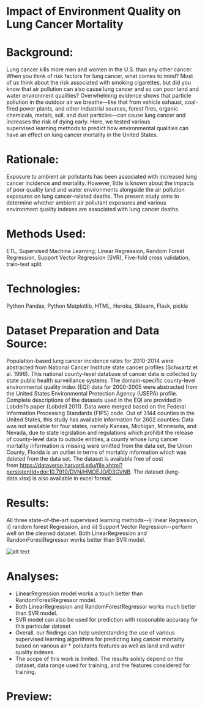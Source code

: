 # Impact of Environment Quality on Lung Cancer Mortality

# Background:

Lung cancer kills more men and women in the U.S. than any other cancer. When you think of risk factors for lung cancer, what comes to mind? Most of us think about the risk associated with smoking cigarettes, but did you know that air pollution can also cause lung cancer and so can poor land and water environment qualities? Overwhelming evidence shows that particle pollution in the outdoor air we breathe—like that from vehicle exhaust, coal-fired power plants, and other industrial sources, forest fires, organic chemicals, metals, soil, and dust particles—can cause lung cancer and increases the risk of dying early. Here, we tested various supervised learning methods to predict how environmental qualities can have an effect on lung cancer mortality in the United States.

# Rationale:

Exposure to ambient air pollutants has been associated with increased lung cancer incidence and mortality. However, little is known about the impacts of poor quality land and water environments alongside the air pollution exposures on lung cancer-related deaths. The present study aims to determine whether ambient air pollutant exposures and various environment quality indexes are associated with lung cancer deaths.

# Methods Used:
ETL, Supervised Machine Learning; Linear Regression, Random Forest Regression, Support Vector Regression (SVR), Five-fold cross validation, train-test split

# Technologies:
Python Pandas, Python Matplotlib, HTML, Heroku, Sklearn, Flask, pickle

# Dataset Preparation and Data Source:
Population-based lung cancer incidence rates for 2010-2014 were abstracted from National Cancer Institute state cancer profiles (Schwartz et al. 1996). This national county-level database of cancer data is collected by state public health surveillance systems. The domain-specific county-level environmental quality index (EQI) data for 2000-2005 were abstracted from the United States Environmental Protection Agency (USEPA) profile. Complete descriptions of the datasets used in the EQI are provided in Lobdell’s paper (Lobdell 2011). Data were merged based on the Federal Information Processing Standards (FIPS) code. Out of 3144 counties in the United States, this study has available information for 2602 counties: Data was not available for four states, namely Kansas, Michigan, Minnesota, and Nevada, due to state legislation and regulations which prohibit the release of county-level data to outside entities, a county whose lung cancer mortality information is missing were omitted from the data set, the Union County, Florida is an outlier in terms of mortality information which was deleted from the data set. The dataset is available free of cost from https://dataverse.harvard.edu/file.xhtml?persistentId=doi:10.7910/DVN/HMOEJO/D3GVNB. The dataset (lung-data.xlsx) is also available in excel format. 

# Results:

All three state-of-the-art supervised learning methods--i) linear Regression, ii) random forest Regression, and iii) Support Vector Regression--perform well on the cleaned dataset. Both LinearRegression and RandomForestRegressor works better than SVR model.

![alt text]([http://url/to/img.png](https://github.com/jnjorstad/Air-Quality-and-Lung-Cancer/blob/main/performance_table.png))

# Analyses:

* LinearRegression model works a touch better than RandomForestRegressor model. 
* Both LinearRegression and RandomForestRegressor works much better than SVR model. 
* SVR model can also be used for prediction with reasonable accuracy for this particular dataset
* Overall, our findings can help understanding the use of various supervised learning algorithms for predicting lung cancer mortality based on various air * pollutants features as well as land and water quality indexes.
* The scope of this work is limited. The results solely depend on the dataset, data range used for training, and the features considered for training.

# Preview:
